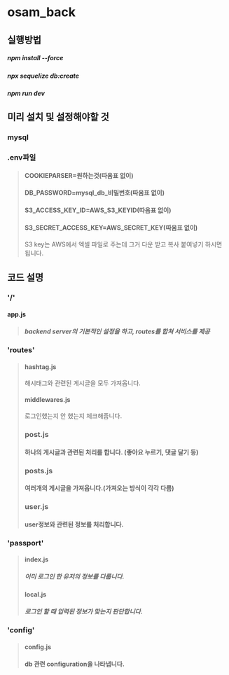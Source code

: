 # osam_back

## 실행방법
##### npm install --force
##### npx sequelize db:create
##### npm run dev

## 미리 설치 및 설정해야할 것
### mysql 
### .env파일 
> #### COOKIEPARSER=원하는것(따옴표 없이)
> #### DB_PASSWORD=mysql_db_비밀번호(따옴표 없이)
> #### S3_ACCESS_KEY_ID=AWS_S3_KEYID(따옴표 없이)
> #### S3_SECRET_ACCESS_KEY=AWS_SECRET_KEY(따옴표 없이)
> S3 key는 AWS에서 엑셀 파일로 주는데 그거 다운 받고 복사 붙여넣기 하시면 됩니다.

## 코드 설명
### '/'
#### app.js
> ##### backend server의 기본적인 설정을 하고, routes를 합쳐 서비스를 제공
### 'routes'
> #### hashtag.js
> 해시태그와 관련된 게시글을 모두 가져옵니다.
> #### middlewares.js
> 로그인했는지 안 했는지 체크해줍니다.
> ### post.js
> #### 하나의 게시글과 관련된 처리를 합니다. (좋아요 누르기, 댓글 달기 등)
> ### posts.js
> #### 여러개의 게시글을 가져옵니다.(가져오는 방식이 각각 다름)
> ### user.js
> #### user정보와 관련된 정보를 처리합니다.
### 'passport'
> #### index.js
> ##### 이미 로그인 한 유저의 정보를 다룹니다.
> #### local.js
> ##### 로그인 할 때 입력된 정보가 맞는지 판단합니다.
### 'config'
> #### config.js
> #### db 관련 configuration을 나타냅니다.
